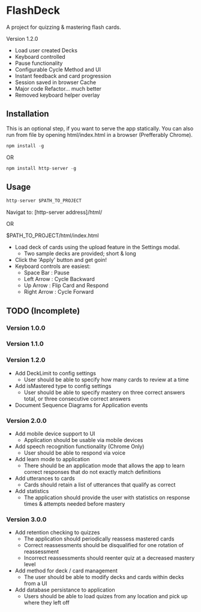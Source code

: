 # FlashDeck #

A project for quizzing & mastering flash cards.

Version 1.2.0

+ Load user created Decks
+ Keyboard controlled
+ Pause functionality
+ Configurable Cycle Method and UI
+ Instant feedback and card progression
+ Session saved in browser Cache
+ Major code Refactor... much better
+ Removed keyboard helper overlay

## Installation ##

This is an optional step, if you want to serve the app statically.
You can also run from file by opening html/index.html in a browser (Prefferably Chrome).

```dart
npm install -g
```

OR

```dart
npm install http-server -g
```

## Usage ##

```dart
http-server $PATH_TO_PROJECT
```
Navigat to: [http-server address]/html/

OR

$PATH_TO_PROJECT/html/index.html

*   Load deck of cards using the upload feature in the Settings modal.
    *  Two sample decks are provided; short & long
*   Click the 'Apply' button and get goin!
*   Keyboard controls are easiest:
    *  Space Bar   : Pause
    *  Left Arrow  : Cycle Backward
    *  Up Arrow    : Flip Card and Respond
    *  Right Arrow : Cycle Forward

## TODO (Incomplete) ##

### Version 1.0.0 ###

### Version 1.1.0 ###

### Version 1.2.0 ###

* Add DeckLimit to config settings
    * User should be able to specify how many cards to review at a time
* Add isMastered type to config settings
    * User should be able to specify mastery on three correct answers total, or three consecutive correct answers
* Document Sequence Diagrams for Application events

### Version 2.0.0 ###

* Add mobile device support to UI
    * Application should be usable via mobile devices
* Add speech recognition functionality (Chrome Only)
    * User should be able to respond via voice
* Add learn mode to application
    * There should be an application mode that allows the app to learn correct responses that do not exactly match definitions
* Add utterances to cards
    * Cards should retain a list of utterances that qualify as correct
* Add statistics
    * The application should provide the user with statistics on response times & attempts needed before mastery
    
### Version 3.0.0 ###

* Add retention checking to quizzes
    * The application should periodically reassess mastered cards
    * Correct reassessments should be disqualified for one rotation of reassessment
    * Incorrect reassessments should reenter quiz at a decreased mastery level
* Add method for deck / card management
    * The user should be able to modify decks and cards within decks from a UI
* Add database persistance to application
    * Users should be able to load quizes from any location and pick up where they left off
